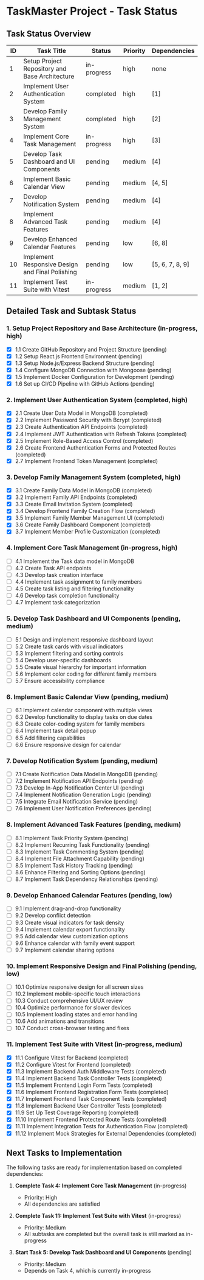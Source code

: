 # TaskMaster Project - Task Status

## Task Status Overview

| ID | Task Title | Status | Priority | Dependencies |
|----|------------|--------|----------|--------------|
| 1 | Setup Project Repository and Base Architecture | in-progress | high | none |
| 2 | Implement User Authentication System | completed | high | [1] |
| 3 | Develop Family Management System | completed | high | [2] |
| 4 | Implement Core Task Management | in-progress | high | [3] |
| 5 | Develop Task Dashboard and UI Components | pending | medium | [4] |
| 6 | Implement Basic Calendar View | pending | medium | [4, 5] |
| 7 | Develop Notification System | pending | medium | [4] |
| 8 | Implement Advanced Task Features | pending | medium | [4] |
| 9 | Develop Enhanced Calendar Features | pending | low | [6, 8] |
| 10 | Implement Responsive Design and Final Polishing | pending | low | [5, 6, 7, 8, 9] |
| 11 | Implement Test Suite with Vitest | in-progress | medium | [1, 2] |

## Detailed Task and Subtask Status

### 1. Setup Project Repository and Base Architecture (in-progress, high)
- [x] 1.1 Create GitHub Repository and Project Structure (pending)
- [x] 1.2 Setup React.js Frontend Environment (pending)
- [x] 1.3 Setup Node.js/Express Backend Structure (pending)
- [x] 1.4 Configure MongoDB Connection with Mongoose (pending)
- [x] 1.5 Implement Docker Configuration for Development (pending)
- [x] 1.6 Set up CI/CD Pipeline with GitHub Actions (pending)

### 2. Implement User Authentication System (completed, high)
- [x] 2.1 Create User Data Model in MongoDB (completed)
- [x] 2.2 Implement Password Security with Bcrypt (completed)
- [x] 2.3 Create Authentication API Endpoints (completed)
- [x] 2.4 Implement JWT Authentication with Refresh Tokens (completed)
- [x] 2.5 Implement Role-Based Access Control (completed)
- [x] 2.6 Create Frontend Authentication Forms and Protected Routes (completed)
- [x] 2.7 Implement Frontend Token Management (completed)

### 3. Develop Family Management System (completed, high)
- [x] 3.1 Create Family Data Model in MongoDB (completed)
- [x] 3.2 Implement Family API Endpoints (completed)
- [x] 3.3 Create Email Invitation System (completed)
- [x] 3.4 Develop Frontend Family Creation Flow (completed)
- [x] 3.5 Implement Family Member Management UI (completed)
- [x] 3.6 Create Family Dashboard Component (completed)
- [x] 3.7 Implement Member Profile Customization (completed)

### 4. Implement Core Task Management (in-progress, high)
- [ ] 4.1 Implement the Task data model in MongoDB
- [ ] 4.2 Create Task API endpoints
- [ ] 4.3 Develop task creation interface
- [ ] 4.4 Implement task assignment to family members
- [ ] 4.5 Create task listing and filtering functionality
- [ ] 4.6 Develop task completion functionality
- [ ] 4.7 Implement task categorization

### 5. Develop Task Dashboard and UI Components (pending, medium)
- [ ] 5.1 Design and implement responsive dashboard layout
- [ ] 5.2 Create task cards with visual indicators
- [ ] 5.3 Implement filtering and sorting controls
- [ ] 5.4 Develop user-specific dashboards
- [ ] 5.5 Create visual hierarchy for important information
- [ ] 5.6 Implement color coding for different family members
- [ ] 5.7 Ensure accessibility compliance

### 6. Implement Basic Calendar View (pending, medium)
- [ ] 6.1 Implement calendar component with multiple views
- [ ] 6.2 Develop functionality to display tasks on due dates
- [ ] 6.3 Create color-coding system for family members
- [ ] 6.4 Implement task detail popup
- [ ] 6.5 Add filtering capabilities
- [ ] 6.6 Ensure responsive design for calendar

### 7. Develop Notification System (pending, medium)
- [ ] 7.1 Create Notification Data Model in MongoDB (pending)
- [ ] 7.2 Implement Notification API Endpoints (pending)
- [ ] 7.3 Develop In-App Notification Center UI (pending)
- [ ] 7.4 Implement Notification Generation Logic (pending)
- [ ] 7.5 Integrate Email Notification Service (pending)
- [ ] 7.6 Implement User Notification Preferences (pending)

### 8. Implement Advanced Task Features (pending, medium)
- [ ] 8.1 Implement Task Priority System (pending)
- [ ] 8.2 Implement Recurring Task Functionality (pending)
- [ ] 8.3 Implement Task Commenting System (pending)
- [ ] 8.4 Implement File Attachment Capability (pending)
- [ ] 8.5 Implement Task History Tracking (pending)
- [ ] 8.6 Enhance Filtering and Sorting Options (pending)
- [ ] 8.7 Implement Task Dependency Relationships (pending)

### 9. Develop Enhanced Calendar Features (pending, low)
- [ ] 9.1 Implement drag-and-drop functionality
- [ ] 9.2 Develop conflict detection
- [ ] 9.3 Create visual indicators for task density
- [ ] 9.4 Implement calendar export functionality
- [ ] 9.5 Add calendar view customization options
- [ ] 9.6 Enhance calendar with family event support
- [ ] 9.7 Implement calendar sharing options

### 10. Implement Responsive Design and Final Polishing (pending, low)
- [ ] 10.1 Optimize responsive design for all screen sizes
- [ ] 10.2 Implement mobile-specific touch interactions
- [ ] 10.3 Conduct comprehensive UI/UX review
- [ ] 10.4 Optimize performance for slower devices
- [ ] 10.5 Implement loading states and error handling
- [ ] 10.6 Add animations and transitions
- [ ] 10.7 Conduct cross-browser testing and fixes

### 11. Implement Test Suite with Vitest (in-progress, medium)
- [x] 11.1 Configure Vitest for Backend (completed)
- [x] 11.2 Configure Vitest for Frontend (completed)
- [x] 11.3 Implement Backend Auth Middleware Tests (completed)
- [x] 11.4 Implement Backend Task Controller Tests (completed)
- [x] 11.5 Implement Frontend Login Form Tests (completed)
- [x] 11.6 Implement Frontend Registration Form Tests (completed)
- [x] 11.7 Implement Frontend Task Component Tests (completed)
- [x] 11.8 Implement Backend User Controller Tests (completed)
- [x] 11.9 Set Up Test Coverage Reporting (completed)
- [x] 11.10 Implement Frontend Protected Route Tests (completed)
- [x] 11.11 Implement Integration Tests for Authentication Flow (completed)
- [x] 11.12 Implement Mock Strategies for External Dependencies (completed)

## Next Tasks to Implementation

The following tasks are ready for implementation based on completed dependencies:

1. **Complete Task 4: Implement Core Task Management** (in-progress)
   - Priority: High
   - All dependencies are satisfied

2. **Complete Task 11: Implement Test Suite with Vitest** (in-progress)
   - Priority: Medium
   - All subtasks are completed but the overall task is still marked as in-progress

3. **Start Task 5: Develop Task Dashboard and UI Components** (pending)
   - Priority: Medium
   - Depends on Task 4, which is currently in-progress 